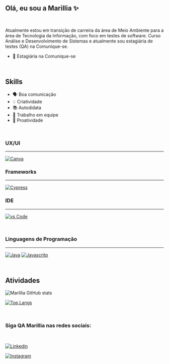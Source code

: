 ## Olá, eu sou a Marillia ✨

<br>

Atualmente estou em transição de carreira da área de Meio Ambiente para a área de Tecnologia da Informação, com foco em testes de software. Curso Análise e Desenvolvimento de Sistemas e atualmente sou estagiária de testes (QA) na Comunique-se. 

- 🧠 Estagiária na Comunique-se

<br>

## **Skills**

- 🗣️ Boa comunicação
- 💡 Criatividade 
- 📚 Autodidata
- 👥 Trabalho em equipe
- 🚀 Proatividade
<br>

### UX/UI

---

[![Canva](https://img.shields.io/badge/Canva-%2300C4CC.svg?&style=for-the-badge&logo=Canva&logoColor=white)]()


### Frameworks

---

[![Cypress](https://img.shields.io/badge/Cypress-17202C?style=for-the-badge&logo=cypress&logoColor=white)]()
<br>

### IDE

---

[![vs Code](https://img.shields.io/badge/Visual_Studio_Code-0078D4?style=for-the-badge&logo=visual%20studio%20code&logoColor=white)]()

<br>

### Linguagens de Programação

---

[![Java](https://img.shields.io/badge/Java-ED8B00?style=for-the-badge&logo=java&logoColor=white)]() [![Javascritp](https://img.shields.io/badge/JavaScript-323330?style=for-the-badge&logo=javascript&logoColor=F7DF1E)]()

<br>

## Atividades

![Marillia GitHub stats](https://github-readme-stats.vercel.app/api?username=marilliadantas&show_icons=true&theme=panda)

[![Top Langs](https://github-readme-stats.vercel.app/api/top-langs/?username=marilliadantas&layout=compact)](https://github.com/anuraghazra/github-readme-stats)

<br>

### Siga QA Marillia nas redes sociais:

<br>

[![Linkedin](https://img.shields.io/badge/-LinkedIn-%230077B5?style=for-the-badge&logo=linkedin&logoColor=white)](https://www.linkedin.com/in/marilliadantas/?original_referer=")

[![Instagram](https://img.shields.io/badge/Instagram-E4405F?style=for-the-badge&logo=instagram&logoColor=white)](https://www.instagram.com/xmarid/)

<br>
